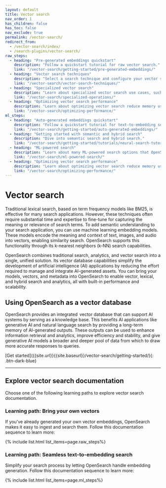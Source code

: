 ```yaml
---
layout: default
title: Vector search
nav_order: 1
has_children: false
has_toc: false
nav_exclude: true
permalink: /vector-search/
redirect_from:
  - /vector-search/index/
  - /search-plugins/vector-search/
raw_steps:
  - heading: "Pre-generated embeddings quickstart"
    description: "Follow a quickstart tutorial for raw vector search."
    link: "/vector-search/getting-started/pre-generated-embeddings/"
  - heading: "Vector search techniques"
    description: "Select a search technique and configure your vector search."
    link: "/vector-search/vector-search-techniques/"
  - heading: "Specialized vector search"
    description: "Learn about specialized vector search use cases, such as filtering, nested field search, and radial search."
    link: "/vector-search/specialized-operations/"
  - heading: "Optimizing vector search performance"
    description: "Learn about optimizing vector search reduce memory usage and improve performance."
    link: "/vector-search/optimizing-performance/"
ml_steps:
  - heading: "Auto-generated embeddings quickstart"
    description: "Follow a quickstart tutorial for text-to-embedding search."
    link: "/vector-search/getting-started/auto-generated-embeddings/"
  - heading: "Getting started with semantic and hybrid search"
    description: "Dive into semantic search and hybrid search."
    link: "/vector-search/getting-started/tutorials/neural-search-tutorial/"
  - heading: "ML-powered search"
    description: "Learn about many ML-powered search options that OpenSearch provides."
    link: "/vector-search/ml-powered-search/"
  - heading: "Optimizing vector search performance"
    description: "Learn about optimizing vector search reduce memory usage and improve performance."
    link: "/vector-search/optimizing-performance/"
---
```


# Vector search

Traditional lexical search, based on term frequency models like BM25, is effective for many search applications. However, these techniques often require substantial time and expertise to fine-tune for capturing the meaning or relevance of search terms. To add semantic understanding to your search application, you can use machine learning embedding models. These models encode the meaning and context of text, images, and audio into vectors, enabling similarity search. OpenSearch supports this functionality through its k-nearest neighbors (k-NN) search capabilities. 

OpenSearch combines traditional search, analytics, and vector search into a single, unified solution. Its vector database capabilities simplify the development of artificial intelligence (AI) applications by reducing the effort required to manage and integrate AI-generated assets. You can bring your models, vectors, and metadata into OpenSearch to enable vector, lexical, and hybrid search and analytics, all with built-in performance and scalability.

## Using OpenSearch as a vector database

OpenSearch provides an integrated  vector database that can support AI systems by serving as a knowledge base. This benefits AI applications like generative AI and natural language search by providing a long-term memory of AI-generated outputs. These outputs can be used to enhance information retrieval and analytics, improve efficiency and stability, and give generative AI models a broader and deeper pool of data from which to draw more accurate responses to queries.

<span class="centering-container">
[Get started]({{site.url}}{{site.baseurl}}/vector-search/getting-started/){: .btn-dark-blue}
</span>

---
## Explore vector search documentation

Choose one of the following learning paths to explore vector search documentation.

### Learning path: Bring your own vectors

If you’ve already generated your own vector embeddings, OpenSearch makes it easy to ingest and search them. Follow this documentation sequence to learn more:

{% include list.html list_items=page.raw_steps%}

### Learning path: Seamless text-to-embedding search

Simplify your search process by letting OpenSearch handle embedding generation. Follow this documentation sequence to learn more:

{% include list.html list_items=page.ml_steps%}